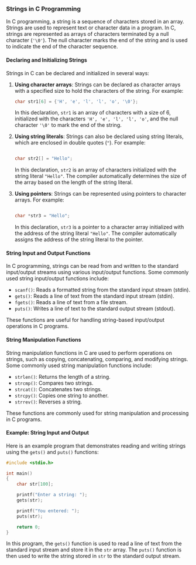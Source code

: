 <!-- Strings input-output functions: scanf(), gets(), fgets(), puts()
String handling functions: strlen(), strcmp(), strcat(), strcpy(), strrev(), strupr(),
strlwr(), strchr() -->

### Strings in C Programming

In C programming, a string is a sequence of characters stored in an array. Strings are used to represent text or character data in a program. In C, strings are represented as arrays of characters terminated by a null character (`'\0'`). The null character marks the end of the string and is used to indicate the end of the character sequence.

#### Declaring and Initializing Strings

Strings in C can be declared and initialized in several ways:

1. **Using character arrays**: Strings can be declared as character arrays with a specified size to hold the characters of the string. For example:

   ```c
   char str1[6] = {'H', 'e', 'l', 'l', 'o', '\0'};
   ```

   In this declaration, `str1` is an array of characters with a size of 6, initialized with the characters `'H', 'e', 'l', 'l', 'o'`, and the null character `'\0'` to mark the end of the string.

2. **Using string literals**: Strings can also be declared using string literals, which are enclosed in double quotes (`"`). For example:

   ```c

   char str2[] = "Hello";
   ```

   In this declaration, `str2` is an array of characters initialized with the string literal `"Hello"`. The compiler automatically determines the size of the array based on the length of the string literal.

3. **Using pointers**: Strings can be represented using pointers to character arrays. For example:

   ```c

   char *str3 = "Hello";
   ```

   In this declaration, `str3` is a pointer to a character array initialized with the address of the string literal `"Hello"`. The compiler automatically assigns the address of the string literal to the pointer.

#### String Input and Output Functions

In C programming, strings can be read from and written to the standard input/output streams using various input/output functions. Some commonly used string input/output functions include:

- `scanf()`: Reads a formatted string from the standard input stream (stdin).
- `gets()`: Reads a line of text from the standard input stream (stdin).
- `fgets()`: Reads a line of text from a file stream.
- `puts()`: Writes a line of text to the standard output stream (stdout).

These functions are useful for handling string-based input/output operations in C programs.

#### String Manipulation Functions

String manipulation functions in C are used to perform operations on strings, such as copying, concatenating, comparing, and modifying strings. Some commonly used string manipulation functions include:

- `strlen()`: Returns the length of a string.
- `strcmp()`: Compares two strings.
- `strcat()`: Concatenates two strings.
- `strcpy()`: Copies one string to another.
- `strrev()`: Reverses a string.

These functions are commonly used for string manipulation and processing in C programs.

#### Example: String Input and Output

Here is an example program that demonstrates reading and writing strings using the `gets()` and `puts()` functions:

```c
#include <stdio.h>

int main()
{
    char str[100];

    printf("Enter a string: ");
    gets(str);

    printf("You entered: ");
    puts(str);

    return 0;
}
```

In this program, the `gets()` function is used to read a line of text from the standard input stream and store it in the `str` array. The `puts()` function is then used to write the string stored in `str` to the standard output stream.
